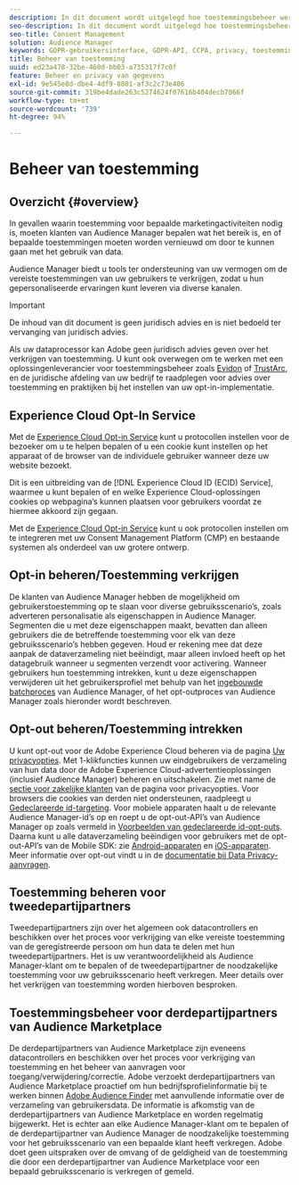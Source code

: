 ```yaml
---
description: In dit document wordt uitgelegd hoe toestemmingsbeheer werkt in Audience Manager.
seo-description: In dit document wordt uitgelegd hoe toestemmingsbeheer werkt in Audience Manager.
seo-title: Consent Management
solution: Audience Manager
keywords: GDPR-gebruikersinterface, GDPR-API, CCPA, privacy, toestemming
title: Beheer van toestemming
uuid: ed23a478-32be-460d-bb03-a735317f7c0f
feature: Beheer en privacy van gegevens
exl-id: 9e545e8d-dbe4-4df9-8801-af3c2c73e406
source-git-commit: 319be4dade263c5274624f07616b404decb7066f
workflow-type: tm+mt
source-wordcount: '739'
ht-degree: 94%

---
```


# Beheer van toestemming

## Overzicht {#overview}

In gevallen waarin toestemming voor bepaalde marketingactiviteiten nodig is, moeten klanten van Audience Manager bepalen wat het bereik is, en of bepaalde toestemmingen moeten worden vernieuwd om door te kunnen gaan met het gebruik van data.

Audience Manager biedt u tools ter ondersteuning van uw vermogen om de vereiste toestemmingen van uw gebruikers te verkrijgen, zodat u hun gepersonaliseerde ervaringen kunt leveren via diverse kanalen.

>[!IMPORTANT]
>
>  De inhoud van dit document is geen juridisch advies en is niet bedoeld ter vervanging van juridisch advies.
>
> Als uw dataprocessor kan Adobe geen juridisch advies geven over het verkrijgen van toestemming. U kunt ook overwegen om te werken met een oplossingenleverancier voor toestemmingsbeheer zoals [Evidon](https://theblog.adobe.com/evidon-builds-gdpr-universal-consent-integration-with-launch-by-adobe/) of [TrustArc](https://theblog.adobe.com/trustarc-builds-consent-integration-launch-adobe/), en de juridische afdeling van uw bedrijf te raadplegen voor advies over toestemming en praktijken bij het instellen van uw opt-in-implementatie.

## Experience Cloud Opt-In Service

Met de [Experience Cloud Opt-in Service](https://experienceleague.adobe.com/docs/id-service/using/implementation/opt-in-service/optin-overview.html) kunt u protocollen instellen voor de bezoeker om u te helpen bepalen of u een cookie kunt instellen op het apparaat of de browser van de individuele gebruiker wanneer deze uw website bezoekt.

Dit is een uitbreiding van de [!DNL Experience Cloud ID (ECID) Service], waarmee u kunt bepalen of en welke Experience Cloud-oplossingen cookies op webpagina’s kunnen plaatsen voor gebruikers voordat ze hiermee akkoord zijn gegaan.

Met de [Experience Cloud Opt-in Service](https://experienceleague.adobe.com/docs/id-service/using/implementation/opt-in-service/optin-overview.html) kunt u ook protocollen instellen om te integreren met uw Consent Management Platform (CMP) en bestaande systemen als onderdeel van uw grotere ontwerp.

## Opt-in beheren/Toestemming verkrijgen

De klanten van Audience Manager hebben de mogelijkheid om gebruikerstoestemming op te slaan voor diverse gebruiksscenario’s, zoals adverteren personalisatie als eigenschappen in Audience Manager. Segmenten die u met deze eigenschappen maakt, bevatten dan alleen gebruikers die de betreffende toestemming voor elk van deze gebruiksscenario’s hebben gegeven. Houd er rekening mee dat deze aanpak de dataverzameling niet beëindigt, maar alleen invloed heeft op het datagebruik wanneer u segmenten verzendt voor activering. Wanneer gebruikers hun toestemming intrekken, kunt u deze eigenschappen verwijderen uit het gebruikersprofiel met behulp van het [ingebouwde batchproces](../../integration/sending-audience-data/batch-data-transfer-explained/inbound-file-contents.md) van Audience Manager, of het opt-outproces van Audience Manager zoals hieronder wordt beschreven.

## Opt-out beheren/Toestemming intrekken

U kunt opt-out voor de Adobe Experience Cloud beheren via de pagina [Uw privacyopties](https://www.adobe.com/nl/privacy/opt-out.html#customeruse). Met 1-klikfuncties kunnen uw eindgebruikers de verzameling van hun data door de Adobe Experience Cloud-advertentieoplossingen (inclusief Audience Manager) beheren en uitschakelen. Zie met name de [sectie voor zakelijke klanten](https://www.adobe.com/privacy/opt-out.html#customeruse) van de pagina voor privacyopties. Voor browsers die cookies van derden niet ondersteunen, raadpleegt u [Gedeclareerde id-targeting](../../features/declared-ids.md#declared-id-targeting). Voor mobiele apparaten haalt u de relevante Audience Manager-id’s op en roept u de opt-out-API’s van Audience Manager op zoals vermeld in [Voorbeelden van gedeclareerde id-opt-outs](../../features/declared-ids.md#opt-out-examples). Daarna kunt u alle dataverzameling beëindigen voor gebruikers met de opt-out-API’s van de Mobile SDK: zie [Android-apparaten](https://experienceleague.adobe.com/docs/mobile-services/android/gdpr-privacy-android/privacy.html) en [iOS-apparaten](https://experienceleague.adobe.com/docs/mobile-services/ios/privacy-gdpr-ios/privacy.html). Meer informatie over opt-out vindt u in de [documentatie bij Data Privacy-aanvragen](../../overview/data-security-and-privacy/data-privacy-requests.md).

## Toestemming beheren voor tweedepartijpartners

Tweedepartijpartners zijn over het algemeen ook datacontrollers en beschikken over het proces voor verkrijging van elke vereiste toestemming van de geregistreerde persoon om hun data te delen met hun tweedepartijpartners. Het is uw verantwoordelijkheid als Audience Manager-klant om te bepalen of de tweedepartijpartner de noodzakelijke toestemming voor uw gebruiksscenario heeft verkregen. Meer details over het verkrijgen van toestemming worden hierboven besproken.

## Toestemmingsbeheer voor derdepartijpartners van Audience Marketplace

De derdepartijpartners van Audience Marketplace zijn eveneens datacontrollers en beschikken over het proces voor verkrijging van toestemming en het beheer van aanvragen voor toegang/verwijdering/correctie. Adobe verzoekt derdepartijpartners van Audience Marketplace proactief om hun bedrijfsprofielinformatie bij te werken binnen [Adobe Audience Finder](https://www.adobe-audience-finder.com/) met aanvullende informatie over de verzameling van gebruikersdata. De informatie is afkomstig van de derdepartijpartners van Audience Marketplace en worden regelmatig bijgewerkt. Het is echter aan elke Audience Manager-klant om te bepalen of de derdepartijpartner van Audience Manager de noodzakelijke toestemming voor het gebruiksscenario van een bepaalde klant heeft verkregen. Adobe doet geen uitspraken over de omvang of de geldigheid van de toestemming die door een derdepartijpartner van Audience Marketplace voor een bepaald gebruiksscenario is verkregen of gemeld.
